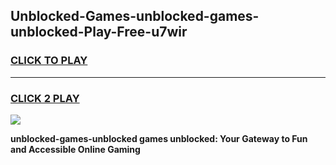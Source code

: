 
## Unblocked-Games-unblocked-games-unblocked-Play-Free-u7wir
<h3>
<a href="https://premium76.site?title=unblocked-games-unblocked&ref=18A1">CLICK TO PLAY</a></h3>
<hr>

<h3>
<a href="https://premium76.site?title=unblocked-games-unblocked&ref=18A1">CLICK 2 PLAY</a>
  
</h3>

<a href="https://premium76.site?title=unblocked-games-unblocked&ref=18A1"><img src="https://clearcache.store/games.png"></a>


**unblocked-games-unblocked games unblocked: Your Gateway to Fun and Accessible Online Gaming**
